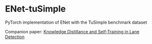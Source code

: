# ENet-tuSimple
PyTorch implementation of ENet with the TuSimple benchmark dataset 

Companion paper: [Knowledge Distillance and Self-Training in Lane Detection](https://github.com/jwngo/ENet-tuSimple/blob/master/Distillation%20and%20Self-Training%20in%20Lane%20Detection.pdf)

